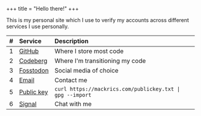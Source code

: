 +++
title = "Hello there!"
+++

This is my personal site which I use to verify my accounts across different 
services I use personally.

|# |Service|Description|
|-:|:-------|:---------|
|1 |[GitHub](https://github.com/mackrics)|Where I store most code|
|2 |[Codeberg](https://codeberg.org/mackrics)|Where I'm transitioning my code|
|3 |<a href="https://fosstodon.org/@mackrics" rel="me">Fosstodon</a>|Social media of choice|
|4 |[Email](mailto:hello@mackrics.com)|Contact me|
|5 |[Public key](./publickey.txt)|`curl https://mackrics.com/publickey.txt \| gpg --import`
|6 |[Signal](https://signal.me/#eu/Ig6JSwmY_kHLJBYDscWToN-SjpDUTrX0MY8D_8SOWSMumjibtVxAsKNs1KTC1YSU)|Chat with me|
